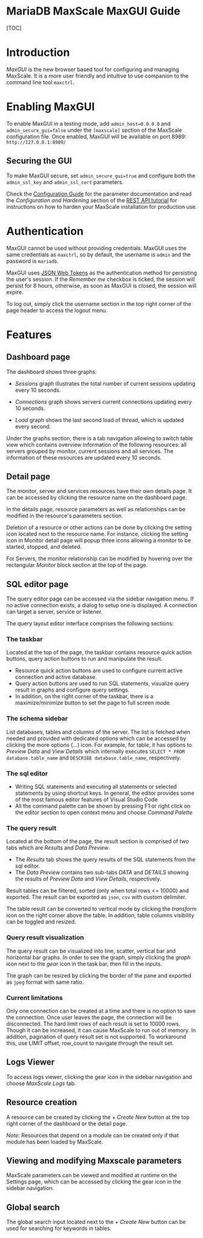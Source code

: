 # MariaDB MaxScale MaxGUI Guide

[TOC]

# Introduction

_MaxGUI_ is the new browser based tool for configuring and managing
MaxScale. It is a more user friendly and intuitive to use companion
to the command line tool `maxctrl`.

# Enabling MaxGUI

To enable MaxGUI in a testing mode, add `admin_host=0.0.0.0` and
`admin_secure_gui=false` under the `[maxscale]` section of the MaxScale
configuration file. Once enabled, MaxGUI will be available on port 8989:
`http://127.0.0.1:8989/`

## Securing the GUI

To make MaxGUI secure, set `admin_secure_gui=true` and configure both the
`admin_ssl_key` and `admin_ssl_cert` parameters.

Check the [Configuration Guide](./Configuration-Guide.md) for the parameter
documentation and read the _Configuration and Hardening_ section of the
[REST API tutorial](../Tutorials/REST-API-Tutorial.md) for instructions on
how to harden your MaxScale installation for production use.

# Authentication

MaxGUI cannot be used without providing credentials. MaxGUI uses
the same credentials as `maxctrl`, so by default, the username is
`admin` and the password is `mariadb`.

MaxGUI uses [JSON Web Tokens](https://jwt.io/introduction/) as the
authentication method for persisting the user's session.
If the _Remember me_ checkbox is ticked, the session will persist for
8 hours, otherwise, as soon as MaxGUI is closed, the session will expire.

To log out, simply click the username section in the top right corner of
the page header to access the logout menu.

# Features

## Dashboard page

The dashboard shows three graphs:

-   _Sessions_ graph illustrates the total number of current sessions
    updating every 10 seconds.

-   _Connections_ graph shows servers current connections
    updating every 10 seconds.

-   _Load_ graph shows the last second load of thread,
    which is updated every second.

Under the graphs section, there is a tab navigation allowing to switch
table view which contains overview information of the
following resources: all servers grouped by monitor, current sessions
and all services. The information of these resources are
updated every 10 seconds.

## Detail page

The monitor, server and services resources have their own details page.
It can be accessed by clicking the resource name on the dashboard page.

In the details page, resource parameters as well as relationships
can be modified in the resource's parameters section.

Deletion of a resource or other actions can be done by clicking the
setting icon located next to the resource name.
For instance, clicking the setting icon in Monitor detail page will
popup three icons allowing a monitor to be started, stopped, and deleted.

For Servers, the monitor relationship can be modified by hovering
over the rectangular _Monitor_ block section at the top of the page.

## SQL editor page
The query editor page can be accessed via the sidebar navigation menu.
If no active connection exists, a dialog to setup one is displayed.
A connection can target a server, service or listener.

The query layout editor interface comprises the following sections:
### The taskbar
Located at the top of the page, the taskbar contains resource quick action
buttons, query action buttons to run and manipulate the result.
* Resource quick action buttons are used to configure current active
connection and active database.
* Query action buttons are used to run SQL statements, visualize
query result in graphs and configure query settings.
* In addition, on the right corner of the taskbar, there is a
maximize/minimize button to set the page to full screen mode.

###  The schema sidebar
List databases, tables and columns of the server.
The list is fetched when needed and provided with
dedicated options which can be accessed by clicking the more
options (...) icon.
For example,  for table, it has options to _Preview Data_
and _View Details_ which internally executes `SELECT * FROM database.table_name`
and `DESCRIBE database.table_name`, respectively.

### The sql editor
* Writing SQL statements and executing all statements
or selected statements by using shortcut keys. In general, the editor
provides some of the most famous editor features of Visual Studio Code
* All the command palette can be shown by pressing F1 or right click
on the editor section to open context menu and choose _Command Palette_

### The query result
Located at the bottom of the page, the result section is comprised of two
tabs which are _Results_ and _Data Preview_.
* The _Results_ tab shows the query results of the SQL statements from
the sql editor.
* The _Data Preview_ contains two sub-tabs _DATA_ and _DETAILS_ showing
the results of _Preview Data_ and _View Details_, respectively.

Result tables can be filtered, sorted (only when total rows <= 10000)
and exported. The result can be exported as `json`, `csv` with custom delimiter.

The table result can be converted to vertical mode by clicking the _transform_ icon
on the right corner above the table. In addition, table columns visibility can be
toggled and resized.

### Query result visualization
The query result can be visualized into line, scatter, vertical bar and horizontal
bar graphs. In order to see the graph, simply clicking the _graph_ icon next to
the _gear_ icon in the task bar, then fill in the inputs.

The graph can be resized by clicking the border of the pane and exported as `jpeg`
format with same ratio.

### Current limitations
Only one connection can be created at a time and there is no option to save the
connection. Once user leaves the page, the connection will be disconnected.
The hard limit rows of each result is set to 10000 rows. Though it can be increased,
it can cause MaxScale to run out of memory. In addition, pagination of query result
set is not supported. To workaround this, use LIMIT offset, row_count to navigate
through the result set.

## Logs Viewer
To access logs viewer, clicking the gear icon in the sidebar navigation
and choose _MaxScale Logs_ tab.

## Resource creation

A resource can be created by clicking the _+ Create New_ button at
the top right corner of the dashboard or the detail page.

*Note*: Resources that depend on a module can be created only if that
module has been loaded by MaxScale.

## Viewing and modifying Maxscale parameters

MaxScale parameters can be viewed and modified at runtime on the Settings
page, which can be accessed by clicking the gear icon in the sidebar
navigation.

## Global search

The global search input located next to the _+ Create New_ button can be
used for searching for keywords in tables.

